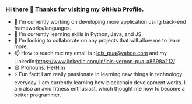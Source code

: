 ### Hi there 👋 Thanks for visiting my GitHub Profile.


- 🔭 I’m currently working on developing more application using back-end frameworks/languages.
- 🌱 I’m currently learning skills in Python, Java, and JS.
- 👯 I’m looking to collaborate on any projects that will allow me to learn more.
- 📫 How to reach me: my email is : lois_pua@yahoo.com and my LinkedIn:https://www.linkedin.com/in/lois-vernon-pua-a8698a212/
- 😄 Pronouns: He/Him
- ⚡ Fun fact: I am really passionate in learning new things in technology everyday. I am currently learning how blockchain development works. I am also an avid fitness enthusiast, which thought me how to become a better programmer.

